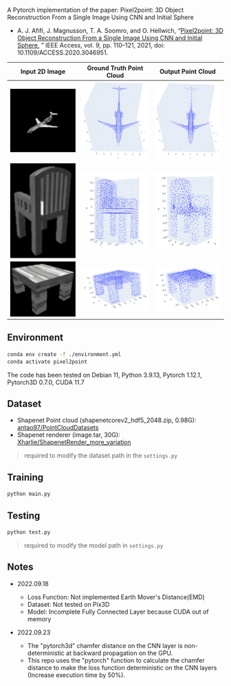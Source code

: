 A Pytorch implementation of the paper: Pixel2point: 3D Object Reconstruction From a Single Image Using CNN and Initial
Sphere

- A. J. Afifi, J. Magnusson, T. A. Soomro, and O. Hellwich,
  “[Pixel2point: 3D Object Reconstruction From a Single Image Using CNN and Initial Sphere,](https://ieeexplore.ieee.org/document/9305196)
  ” IEEE Access, vol. 9, pp. 110–121, 2021, doi: 10.1109/ACCESS.2020.3046951.

|                            Input 2D Image                            |                       Ground Truth Point Cloud                       |                          Output Point Cloud                          |
| :------------------------------------------------------------------: | :------------------------------------------------------------------: | :------------------------------------------------------------------: |
| <img src="./static/airplane/chrome_cuTZ4RntEn.png" width="205"/> | <img src="./static/airplane/chrome_5cB3gbwb64.png" width="205"/> | <img src="./static/airplane/chrome_r5UX3VIGP2.png" width="205"/> |
| <img src="./static/chair/chrome_5d7roP6GNt.png" width="205"/> | <img src="./static/chair/chrome_NaiM1nHE9U.png" width="205"/> | <img src="./static/chair/chrome_hO2gCM0saQ.png" width="205"/> |
| <img src="./static/table/chrome_fLUuWibkLL.png" width="205"/> | <img src="./static/table/chrome_HrwTifoCjR.png" width="205"/> | <img src="./static/table/chrome_kaUwuJTKTG.png" width="205"/> |

## Environment

``` bash
conda env create -f ./environment.yml
conda activate pixel2point
```

The code has been tested on Debian 11, Python 3.9.13, Pytorch 1.12.1, Pytorch3D 0.7.0, CUDA 11.7

## Dataset

- Shapenet Point cloud (shapenetcorev2_hdf5_2048.zip,
  0.98G): [antao97/PointCloudDatasets](https://github.com/antao97/PointCloudDatasets)
- Shapenet renderer (image.tar,
  30G): [Xharlie/ShapenetRender_more_variation](https://github.com/Xharlie/ShapenetRender_more_variation)

> required to modify the dataset path in the `settings.py`

## Training

``` bash
python main.py
```

## Testing

```bash
python test.py
```

> required to modify the model path in `settings.py`

## Notes

- 2022.09.18
    - Loss Function: Not implemented Earth Mover's Distance(EMD)
    - Dataset: Not tested on Pix3D
    - Model: Incomplete Fully Connected Layer because CUDA out of memory

- 2022.09.23
    - The "pytorch3d" chamfer distance on the CNN layer is non-deterministic at backward propagation on the GPU.
    - This repo uses the "pytorch" function to calculate the chamfer distance to make the loss function deterministic on the CNN layers (Increase execution time by 50%).
